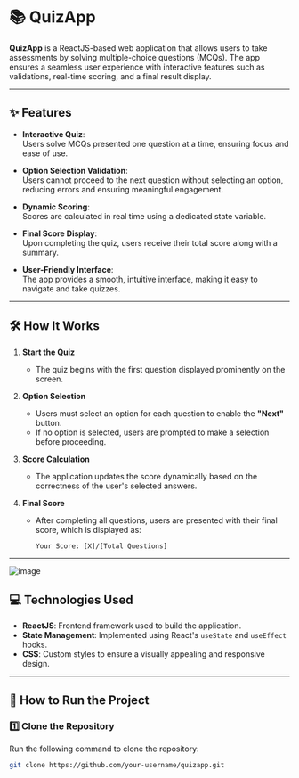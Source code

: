 # 📚 QuizApp

**QuizApp** is a ReactJS-based web application that allows users to take assessments by solving multiple-choice questions (MCQs). The app ensures a seamless user experience with interactive features such as validations, real-time scoring, and a final result display.

---

## ✨ Features

- **Interactive Quiz**:  
  Users solve MCQs presented one question at a time, ensuring focus and ease of use.

- **Option Selection Validation**:  
  Users cannot proceed to the next question without selecting an option, reducing errors and ensuring meaningful engagement.

- **Dynamic Scoring**:  
  Scores are calculated in real time using a dedicated state variable.

- **Final Score Display**:  
  Upon completing the quiz, users receive their total score along with a summary.

- **User-Friendly Interface**:  
  The app provides a smooth, intuitive interface, making it easy to navigate and take quizzes.

---

## 🛠️ How It Works

1. **Start the Quiz**  
   - The quiz begins with the first question displayed prominently on the screen.

2. **Option Selection**  
   - Users must select an option for each question to enable the **"Next"** button.  
   - If no option is selected, users are prompted to make a selection before proceeding.

3. **Score Calculation**  
   - The application updates the score dynamically based on the correctness of the user's selected answers.  

4. **Final Score**  
   - After completing all questions, users are presented with their final score, which is displayed as:  
     ```
     Your Score: [X]/[Total Questions]
     ```

---
![image](https://github.com/user-attachments/assets/1f61ae38-a4e9-4a63-b5b4-712d3d4d0d4d)


## 💻 Technologies Used

- **ReactJS**: Frontend framework used to build the application.  
- **State Management**: Implemented using React's `useState` and `useEffect` hooks.  
- **CSS**: Custom styles to ensure a visually appealing and responsive design.  

---

## 🚀 How to Run the Project

### 1️⃣ Clone the Repository
Run the following command to clone the repository:
```bash
git clone https://github.com/your-username/quizapp.git
